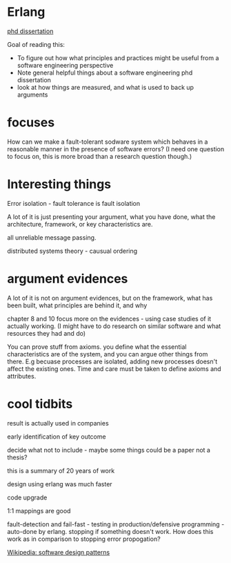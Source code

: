 # Erlang

[phd dissertation](https://erlang.org/download/armstrong_thesis_2003.pdf)


Goal of reading this: 
- To figure out how what principles and practices might be useful from a software engineering perspective
- Note general helpful things about a software engineering phd dissertation
- look at how things are measured, and what is used to back up arguments


# focuses

How can we make a fault-tolerant sodware system which behaves in a reasonable manner in the presence of software errors?
(I need one question to focus on, this is more broad than a research question though.)


# Interesting things

Error isolation - fault tolerance is fault isolation

A lot of it is just presenting your argument, what you have done, what the architecture, framework, or key characteristics are.

all unreliable message passing.

distributed systems theory - causual ordering


# argument evidences

A lot of it is not on argument evidences, but on the framework, what has been built, what principles are behind it, and why

chapter 8 and 10 focus more on the evidences - using case studies of it actually working. (I might have to do research on similar software and what resources they had and do)

You can prove stuff from axioms. you define what the essential characteristics are of the system, and you can argue other things from there. E.g becuase processes are isolated, adding new processes doesn't affect the existing ones. Time and care must be taken to define axioms and attributes.





# cool tidbits

result is actually used in companies

early identification of key outcome

decide what not to include - maybe some things could be a paper not a thesis?

this is a summary of 20 years of work

design using erlang was much faster

code upgrade


1:1 mappings are good

fault-detection and fail-fast - testing in production/defensive programming - auto-done by erlang. stopping if something doesn't work. How does this work as in comparison to stopping error propogation?

[Wikipedia: software design patterns](https://en.wikipedia.org/wiki/Software_design_pattern)